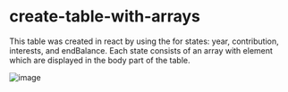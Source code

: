 # create-table-with-arrays

This table was created in react by using the for states: year, contribution, interests, and endBalance.
Each state consists of an array with element which are displayed in the body part of the table.

![image](https://user-images.githubusercontent.com/49586574/126137464-3f87f157-0439-4337-a535-bc3336083d28.png)
